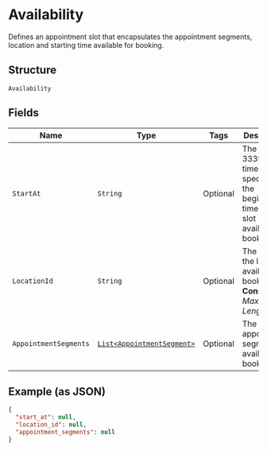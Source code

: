 
# Availability

Defines an appointment slot that encapsulates the appointment segments, location and starting time available for booking.

## Structure

`Availability`

## Fields

| Name | Type | Tags | Description | Getter |
|  --- | --- | --- | --- | --- |
| `StartAt` | `String` | Optional | The RFC 3339 timestamp specifying the beginning time of the slot available for booking. | String getStartAt() |
| `LocationId` | `String` | Optional | The ID of the location available for booking.<br>**Constraints**: *Maximum Length*: `32` | String getLocationId() |
| `AppointmentSegments` | [`List<AppointmentSegment>`](../../doc/models/appointment-segment.md) | Optional | The list of appointment segments available for booking | List<AppointmentSegment> getAppointmentSegments() |

## Example (as JSON)

```json
{
  "start_at": null,
  "location_id": null,
  "appointment_segments": null
}
```

